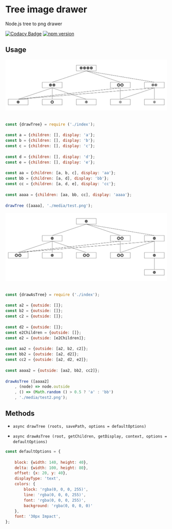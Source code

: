 # Tree image drawer

Node.js tree to png drawer

[![Codacy Badge](https://api.codacy.com/project/badge/Grade/fb7e1f25982a434eba263ea7cb27d8b1)](https://www.codacy.com/app/iliiliiliili/tree-image-drawer?utm_source=github.com&amp;utm_medium=referral&amp;utm_content=iliiliiliili/tree-image-drawer&amp;utm_campaign=Badge_Grade)
[![npm version](https://badge.fury.io/js/tree-image-drawer.svg)](https://badge.fury.io/js/tree-image-drawer)

## Usage

![example](media/test.png)

```js

const {drawTree} = require ('./index');

const a = {children: [], display: 'a'};
const b = {children: [], display: 'b'};
const c = {children: [], display: 'c'};

const d = {children: [], display: 'd'};
const e = {children: [], display: 'e'};

const aa = {children: [a, b, c], display: 'aa'};
const bb = {children: [a, d], display: 'bb'};
const cc = {children: [a, d, e], display: 'cc'};

const aaaa = {children: [aa, bb, cc], display: 'aaaa'};

drawTree ([aaaa], './media/test.png');

```

![example](media/test2.png)

```js

const {drawAsTree} = require ('./index');

const a2 = {outside: []};
const b2 = {outside: []};
const c2 = {outside: []};

const d2 = {outside: []};
const e2Children = {outside: []};
const e2 = {outside: [e2Children]};

const aa2 = {outside: [a2, b2, c2]};
const bb2 = {outside: [a2, d2]};
const cc2 = {outside: [a2, d2, e2]};

const aaaa2 = {outside: [aa2, bb2, cc2]};

drawAsTree ([aaaa2]
    , (node) => node.outside
    , () => (Math.random () > 0.5 ? 'a' : 'bb')
    , './media/test2.png');

```

## Methods

- ```async drawTree (roots, savePath, options = defaultOptions)```

- ```async drawAsTree (root, getChildren, getDisplay, context, options = defaultOptions)```

```js
const defaultOptions = {

    block: {width: 140, height: 40},
    delta: {width: 100, height: 80},
    offset: {x: 20, y: 40},
    displayType: 'text',
    colors: {
        block: 'rgba(0, 0, 0, 255)',
        line: 'rgba(0, 0, 0, 255)',
        font: 'rgba(0, 0, 0, 255)',
        background: 'rgba(0, 0, 0, 0)'
    },
    font: '30px Impact',
};
```